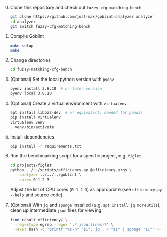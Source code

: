 
0. Clone this repository and check out `fuzzy-cfg-matching-bench`

    ```sh
    git clone https://github.com/just-max/goblint-analyzer analyzer
    cd analyzer
    git switch fuzzy-cfg-matching-bench
    ```

0. Compile Goblint

    ```sh
    make setup
    make
    ```

0. Change directories
    ```sh
    cd fuzzy-matching-cfg-bench
    ```

0. (Optional) Set the local python version with `pyenv`

    ```sh
    pyenv install 3.8.10  # or later version
    pyenv local 3.8.10
    ```

0. (Optional) Create a virtual environment with `virtualenv`

    ```sh
    apt install libbz2-dev  # or equivalent, needed for pandas
    pip install virtualenv
    virtualenv venv
    . venv/bin/activate
    ```

0. Install dependencies

    ```sh
    pip install -r requirements.txt
    ```

0. Run the benchmarking script for a specific project, e.g. `figlet`

    ```sh
    cd projects/figlet
    python ../../scripts/efficiency.py @efficiency.args \
      --analyzer ../../../goblint \
      --cores 0 1 2 3
    ```

    Adjust the list of CPU cores (`0 1 2 3`) as appropriate (see `efficiency.py --help` and source code).

0. (Optional) With `jq` and `sponge` installed (e.g. `apt install jq moreutils`), clean up intermediate `json` files for viewing.

    ```sh
    find result_efficiency/ \
      -regextype egrep -regex '.*.json(lines)?' \
      -exec bash -c 'printf "%s\n" "$1"; jq . < "$1" | sponge "$1"' -- {} \;
    ```
